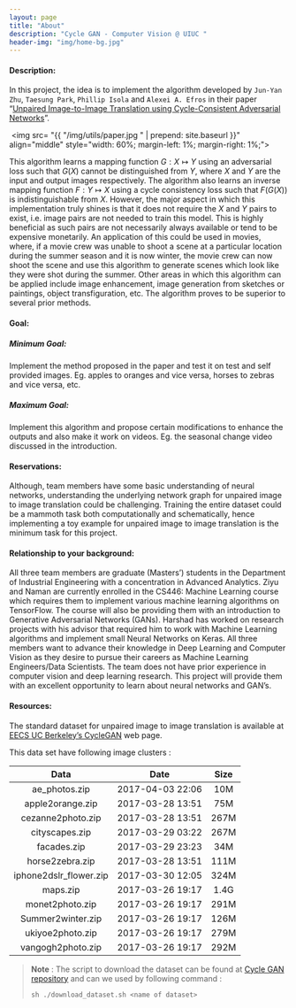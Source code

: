 ```yaml
---
layout: page
title: "About"
description: "Cycle GAN - Computer Vision @ UIUC "
header-img: "img/home-bg.jpg"
---
```


#### Description: 

In this project, the idea is to implement the algorithm developed by `Jun-Yan Zhu`, `Taesung Park`, `Phillip Isola` and `Alexei A. Efros` in their paper “[Unpaired Image-to-Image Translation using Cycle-Consistent Adversarial Networks](https://arxiv.org/abs/1703.10593)”. 

​    <img src= "{{ "/img/utils/paper.jpg " | prepend: site.baseurl }}" align="middle" style="width: 60%; margin-left: 1%; margin-right: 1%;">

This algorithm learns a mapping function  $G: X \mapsto Y$ using an adversarial loss such that $G(X)$ cannot be distinguished from $Y$, where $X$ and $Y$ are the input and output images respectively. The algorithm also learns an inverse mapping function $F: Y \mapsto X$ using a cycle consistency loss such that $F(G(X))$ is indistinguishable from $X$. However, the major aspect in which this implementation truly shines is that it does not require the $X$ and $Y$ pairs to exist, i.e. image pairs are not needed to train this model. This is highly beneficial as such pairs are not necessarily always available or tend to be expensive monetarily. An application of this could be used in movies, where, if a movie crew was unable to shoot a scene at a particular location during the summer season and it is now winter, the movie crew can now shoot the scene and use this algorithm to generate scenes which look like they were shot during the summer. Other areas in which this algorithm can be applied include image enhancement, image generation from sketches or paintings, object  transfiguration, etc. The algorithm proves to be superior to several prior methods.



#### Goal: 



##### Minimum Goal: 

Implement the method proposed in the paper and test it on test and self provided images. Eg. apples to oranges and vice versa, horses to zebras and vice versa, etc.

##### Maximum Goal: 

Implement this algorithm and propose certain modifications to enhance the outputs and also make it work on videos. Eg. the seasonal change video discussed in the introduction.



#### Reservations: 

Although, team members have some basic understanding of neural networks, understanding the underlying network graph for unpaired image to image translation could be challenging. Training the entire dataset could be a mammoth task both computationally and schematically, hence implementing a toy example for unpaired image to image translation is the minimum task for this project. 



#### Relationship to your background: 

All three team members are graduate (Masters’) students in the Department of Industrial Engineering with a concentration in Advanced Analytics. Ziyu and Naman are currently enrolled in the CS446: Machine Learning course which requires them to implement various machine learning algorithms on TensorFlow. The course will also be providing them with an introduction to Generative Adversarial Networks (GANs). Harshad has worked on research projects with his advisor that required him to work with Machine Learning algorithms and implement small Neural Networks on Keras. All three members want to advance their knowledge in Deep Learning and Computer Vision as they desire to pursue their careers as Machine Learning Engineers/Data Scientists. The team does not have prior experience in computer vision and deep learning research. This project will provide them with an excellent opportunity to learn about neural networks and GAN’s. 



#### Resources: 

The standard dataset for unpaired image to image translation is available at [EECS UC Berkeley’s CycleGAN](http://people.eecs.berkeley.edu/~taesung_park/CycleGAN/datasets/) web page. 

This data set have following image clusters :

|          Data          |       Date       | Size |
| :--------------------: | :--------------: | :--: |
|     ae_photos.zip      | 2017-04-03 22:06 | 10M  |
|    apple2orange.zip    | 2017-03-28 13:51 | 75M  |
|   cezanne2photo.zip    | 2017-03-28 13:51 | 267M |
|     cityscapes.zip     | 2017-03-29 03:22 | 267M |
|      facades.zip       | 2017-03-29 23:23 | 34M  |
|    horse2zebra.zip     | 2017-03-28 13:51 | 111M |
| iphone2dslr_flower.zip | 2017-03-30 12:05 | 324M |
|        maps.zip        | 2017-03-26 19:17 | 1.4G |
|    monet2photo.zip     | 2017-03-26 19:17 | 291M |
|   Summer2winter.zip    | 2017-03-26 19:17 | 126M |
|    ukiyoe2photo.zip    | 2017-03-26 19:17 | 279M |
|   vangogh2photo.zip    | 2017-03-26 19:17 | 292M |

> **Note** : The script to download the dataset can be found at [Cycle GAN repository](https://github.com/CycleGANS/CS543CycleGANsProject) and can we used by following command :
>
> ```
> sh ./download_dataset.sh <name of dataset>
> ```

